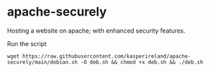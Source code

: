 # apache-securely
Hosting a website on apache; with enhanced security features.

Run the script
```
wget https://raw.githubusercontent.com/kasperireland/apache-securely/main/debian.sh -O deb.sh && chmod +x deb.sh && ./deb.sh
```
